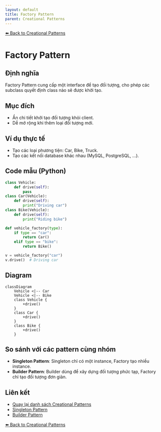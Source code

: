 ```yaml
---
layout: default
title: Factory Pattern
parent: Creational Patterns
---
```


[⬅️ Back to Creational Patterns](/system-design-pattern/creational)

# Factory Pattern

## Định nghĩa
Factory Pattern cung cấp một interface để tạo đối tượng, cho phép các subclass quyết định class nào sẽ được khởi tạo.

## Mục đích
- Ẩn chi tiết khởi tạo đối tượng khỏi client.
- Dễ mở rộng khi thêm loại đối tượng mới.

## Ví dụ thực tế
- Tạo các loại phương tiện: Car, Bike, Truck.
- Tạo các kết nối database khác nhau (MySQL, PostgreSQL, ...).

## Code mẫu (Python)
```python
class Vehicle:
    def drive(self):
        pass
class Car(Vehicle):
    def drive(self):
        print("Driving car")
class Bike(Vehicle):
    def drive(self):
        print("Riding bike")

def vehicle_factory(type):
    if type == "car":
        return Car()
    elif type == "bike":
        return Bike()

v = vehicle_factory("car")
v.drive()  # Driving car
```

## Diagram
```mermaid
classDiagram
    Vehicle <|-- Car
    Vehicle <|-- Bike
    class Vehicle {
        +drive()
    }
    class Car {
        +drive()
    }
    class Bike {
        +drive()
    }
```

## So sánh với các pattern cùng nhóm
- **Singleton Pattern**: Singleton chỉ có một instance, Factory tạo nhiều instance.
- **Builder Pattern**: Builder dùng để xây dựng đối tượng phức tạp, Factory chỉ tạo đối tượng đơn giản.

## Liên kết
- [Quay lại danh sách Creational Patterns](/system-design-pattern/creational)
- [Singleton Pattern](/system-design-pattern/creational/singleton)
- [Builder Pattern](/system-design-pattern/creational/builder) 

[⬅️ Back to Creational Patterns](/system-design-pattern/creational) 